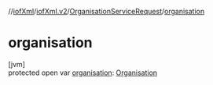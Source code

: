 //[iofXml](../../../index.md)/[iofXml.v2](../index.md)/[OrganisationServiceRequest](index.md)/[organisation](organisation.md)

# organisation

[jvm]\
protected open var [organisation](organisation.md): [Organisation](../-organisation/index.md)
